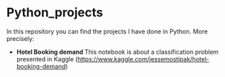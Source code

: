# Python_projects

In this repository you can find the projects I have done in Python. More precisely:
- <b> Hotel Booking demand </b> This notebook is about a classification problem presented in Kaggle (https://www.kaggle.com/jessemostipak/hotel-booking-demand)

